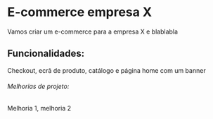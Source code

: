 # E-commerce empresa X

Vamos criar um e-commerce para a empresa X e blablabla

## Funcionalidades:

Checkout, ecrã de produto, catálogo e página home com um banner

###### Melhorias de projeto:

Melhoria 1, melhoria 2
